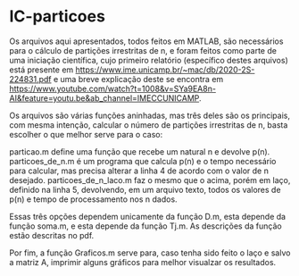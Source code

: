 # IC-particoes

Os arquivos aqui apresentados, todos feitos em MATLAB, são necessários para o cálculo de partições irrestritas de n, e foram feitos como parte de uma iniciação científica, cujo primeiro relatório (específico destes arquivos) está presente em https://www.ime.unicamp.br/~mac/db/2020-2S-224831.pdf e uma breve explicação deste se encontra em https://www.youtube.com/watch?t=1008&v=SYa9EA8n-AI&feature=youtu.be&ab_channel=IMECCUNICAMP.

Os arquivos são várias funções aninhadas, mas três deles são os principais, com mesma intenção, calcular o número de partições irrestritas de n, basta escolher o que melhor serve para o caso:

particao.m define uma função que recebe um natural n e devolve p(n).
particoes_de_n.m é um programa que calcula p(n) e o tempo necessário para calcular, mas precisa alterar a linha 4 de acordo com o valor de n desejado.
particoes_de_n_laco.m faz o mesmo que o acima, porém em laço, definido na linha 5, devolvendo, em um arquivo texto, todos os valores de p(n) e tempo de processamento nos n dados.

Essas três opções dependem unicamente da função D.m, esta depende da função soma.m, e esta depende da função Tj.m. As descrições da função estão descritas no pdf.

Por fim, a função Graficos.m serve para, caso tenha sido feito o laço e salvo a matriz A, imprimir alguns gráficos para melhor visualzar os resultados.

